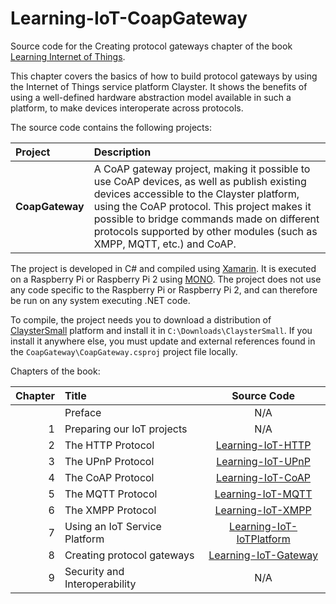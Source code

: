 Learning-IoT-CoapGateway
========================

Source code for the Creating protocol gateways chapter of the book [Learning Internet of Things](https://www.packtpub.com/application-development/learning-internet-things).

This chapter covers the basics of how to build protocol gateways by using the Internet of Things service platform Clayster. It shows the benefits of using a well-defined hardware abstraction model available in such a platform, to make devices interoperate across protocols.

The source code contains the following projects:

|Project                          | Description|
|:------------------------------- |:---------- |
|**CoapGateway**                  | A CoAP gateway project, making it possible to use CoAP devices, as well as publish existing devices accessible to the Clayster platform, using the CoAP protocol. This project makes it possible to bridge commands made on different protocols supported by other modules (such as XMPP, MQTT, etc.) and CoAP.|

The project is developed in C# and compiled using [Xamarin](http://xamarin.com/). It is executed on a Raspberry Pi or Raspberry Pi 2 using [MONO](http://www.mono-project.com/). The project does not use any code specific to the Raspberry Pi or Raspberry Pi 2, and can therefore be run on any system executing .NET code.

To compile, the project needs you to download a distribution of [ClaysterSmall](http://www.clayster.com/downloads) platform and install it in `C:\Downloads\ClaysterSmall`. If you install it anywhere else, you must update and external references found in the `CoapGateway\CoapGateway.csproj` project file locally.

Chapters of the book:

| Chapter | Title                         | Source Code |
| -------:|:----------------------------- |:-----------:|
|         | Preface                       | N/A |
| 1       | Preparing our IoT projects    | N/A |
| 2       | The HTTP Protocol             | [Learning-IoT-HTTP](https://github.com/Clayster/Learning-IoT-HTTP) |
| 3       | The UPnP Protocol             | [Learning-IoT-UPnP](https://github.com/Clayster/Learning-IoT-UPnP) |
| 4       | The CoAP Protocol             | [Learning-IoT-CoAP](https://github.com/Clayster/Learning-IoT-CoAP) |
| 5       | The MQTT Protocol             | [Learning-IoT-MQTT](https://github.com/Clayster/Learning-IoT-MQTT) |
| 6       | The XMPP Protocol             | [Learning-IoT-XMPP](https://github.com/Clayster/Learning-IoT-XMPP) |
| 7       | Using an IoT Service Platform | [Learning-IoT-IoTPlatform](https://github.com/Clayster/Learning-IoT-IoTPlatform) |
| 8       | Creating protocol gateways    | [Learning-IoT-Gateway](https://github.com/Clayster/Learning-IoT-Gateway) |
| 9       | Security and Interoperability | N/A |
